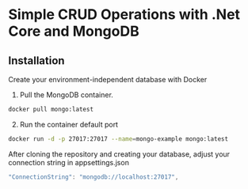 # Simple CRUD Operations with .Net Core and MongoDB

## Installation
Create your environment-independent database with Docker

1. Pull the MongoDB container.
```bash
docker pull mongo:latest
```
2. Run the container default port
```bash
docker run -d -p 27017:27017 --name=mongo-example mongo:latest
```
After cloning the repository and creating your database, adjust your connection string in appsettings.json
```C#
"ConnectionString": "mongodb://localhost:27017",
```
